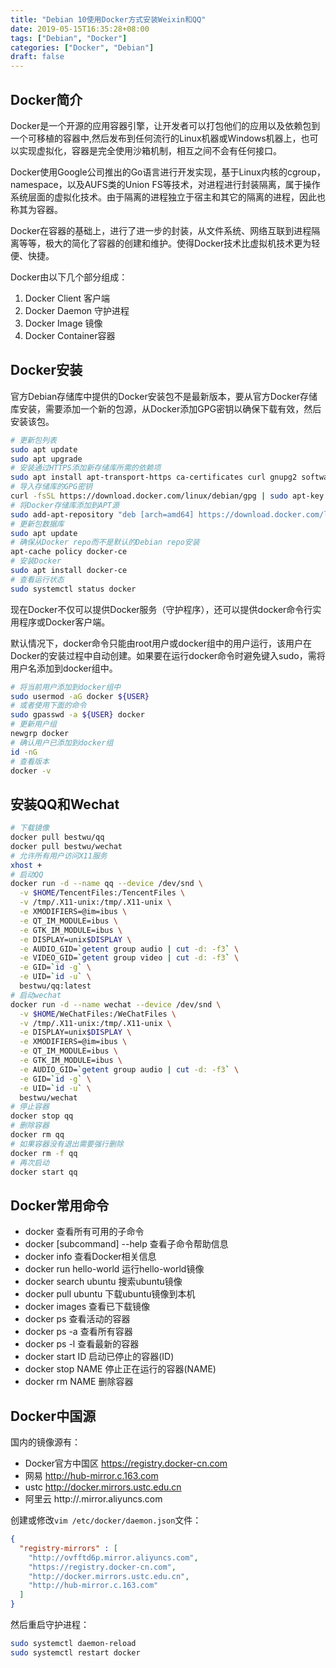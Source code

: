 ```yaml
---
title: "Debian 10使用Docker方式安装Weixin和QQ"
date: 2019-05-15T16:35:28+08:00
tags: ["Debian", "Docker"]
categories: ["Docker", "Debian"]
draft: false
---
```


## Docker简介

Docker是一个开源的应用容器引擎，让开发者可以打包他们的应用以及依赖包到一个可移植的容器中,然后发布到任何流行的Linux机器或Windows机器上，也可以实现虚拟化，容器是完全使用沙箱机制，相互之间不会有任何接口。

Docker使用Google公司推出的Go语言进行开发实现，基于Linux内核的cgroup，namespace，以及AUFS类的Union FS等技术，对进程进行封装隔离，属于操作系统层面的虚拟化技术。由于隔离的进程独立于宿主和其它的隔离的进程，因此也称其为容器。

Docker在容器的基础上，进行了进一步的封装，从文件系统、网络互联到进程隔离等等，极大的简化了容器的创建和维护。使得Docker技术比虚拟机技术更为轻便、快捷。

Docker由以下几个部分组成：

1. Docker Client 客户端
2. Docker Daemon 守护进程
3. Docker Image 镜像
4. Docker Container容器

## Docker安装

官方Debian存储库中提供的Docker安装包不是最新版本，要从官方Docker存储库安装，需要添加一个新的包源，从Docker添加GPG密钥以确保下载有效，然后安装该包。

```bash
# 更新包列表
sudo apt update
sudo apt upgrade
# 安装通过HTTPS添加新存储库所需的依赖项
sudo apt install apt-transport-https ca-certificates curl gnupg2 software-properties-common
# 导入存储库的GPG密钥
curl -fsSL https://download.docker.com/linux/debian/gpg | sudo apt-key add -
# 将Docker存储库添加到APT源
sudo add-apt-repository "deb [arch=amd64] https://download.docker.com/linux/debian $(lsb_release -cs) stable"
# 更新包数据库
sudo apt update
# 确保从Docker repo而不是默认的Debian repo安装
apt-cache policy docker-ce
# 安装Docker
sudo apt install docker-ce
# 查看运行状态
sudo systemctl status docker
```

现在Docker不仅可以提供Docker服务（守护程序），还可以提供docker命令行实用程序或Docker客户端。

默认情况下，docker命令只能由root用户或docker组中的用户运行，该用户在Docker的安装过程中自动创建。如果要在运行docker命令时避免键入sudo，需将用户名添加到docker组中。

```bash
# 将当前用户添加到docker组中
sudo usermod -aG docker ${USER}
# 或者使用下面的命令
sudo gpasswd -a ${USER} docker
# 更新用户组
newgrp docker
# 确认用户已添加到docker组
id -nG
# 查看版本
docker -v
```

## 安装QQ和Wechat

```bash
# 下载镜像
docker pull bestwu/qq
docker pull bestwu/wechat
# 允许所有用户访问X11服务
xhost +
# 启动QQ 
docker run -d --name qq --device /dev/snd \
  -v $HOME/TencentFiles:/TencentFiles \
  -v /tmp/.X11-unix:/tmp/.X11-unix \
  -e XMODIFIERS=@im=ibus \
  -e QT_IM_MODULE=ibus \
  -e GTK_IM_MODULE=ibus \
  -e DISPLAY=unix$DISPLAY \
  -e AUDIO_GID=`getent group audio | cut -d: -f3` \
  -e VIDEO_GID=`getent group video | cut -d: -f3` \
  -e GID=`id -g` \
  -e UID=`id -u` \
  bestwu/qq:latest
# 启动wechat
docker run -d --name wechat --device /dev/snd \
  -v $HOME/WeChatFiles:/WeChatFiles \
  -v /tmp/.X11-unix:/tmp/.X11-unix \
  -e DISPLAY=unix$DISPLAY \
  -e XMODIFIERS=@im=ibus \
  -e QT_IM_MODULE=ibus \
  -e GTK_IM_MODULE=ibus \
  -e AUDIO_GID=`getent group audio | cut -d: -f3` \
  -e GID=`id -g` \
  -e UID=`id -u` \
  bestwu/wechat
# 停止容器
docker stop qq
# 删除容器
docker rm qq
# 如果容器没有退出需要强行删除
docker rm -f qq
# 再次启动
docker start qq
```

## Docker常用命令

- docker                      查看所有可用的子命令
- docker [subcommand] --help  查看子命令帮助信息
- docker info                 查看Docker相关信息
- docker run hello-world      运行hello-world镜像
- docker search ubuntu        搜索ubuntu镜像
- docker pull ubuntu          下载ubuntu镜像到本机
- docker images               查看已下载镜像
- docker ps                   查看活动的容器
- docker ps -a                查看所有容器
- docker ps -l                查看最新的容器
- docker start ID             启动已停止的容器(ID)
- docker stop NAME            停止正在运行的容器(NAME)
- docker rm NAME              删除容器

## Docker中国源

国内的镜像源有：

- Docker官方中国区 https://registry.docker-cn.com
- 网易 http://hub-mirror.c.163.com
- ustc http://docker.mirrors.ustc.edu.cn
- 阿里云 http://<YOUR ID>.mirror.aliyuncs.com

创建或修改`vim /etc/docker/daemon.json`文件：

```json
{
  "registry-mirrors" : [
    "http://ovfftd6p.mirror.aliyuncs.com",
    "https://registry.docker-cn.com",
    "http://docker.mirrors.ustc.edu.cn",
    "http://hub-mirror.c.163.com"
  ]
}
```

然后重启守护进程：

```bash
sudo systemctl daemon-reload
sudo systemctl restart docker
```
